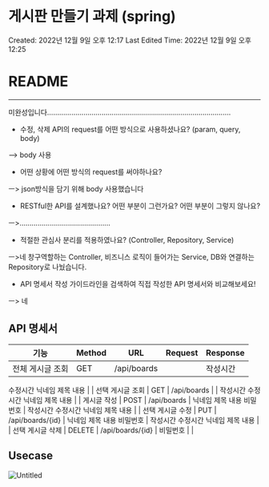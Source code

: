 # 게시판 만들기 과제 (spring)

Created: 2022년 12월 9일 오후 12:17
Last Edited Time: 2022년 12월 9일 오후 12:25

# README

---

미완성입니다……………………………………………………………………………….

- 수정, 삭제 API의 request를 어떤 방식으로 사용하셨나요? (param, query, body)

—> body 사용

- 어떤 상황에 어떤 방식의 request를 써야하나요?

ㅡ> json방식을 담기 위해 body 사용했습니다 

- RESTful한 API를 설계했나요? 어떤 부분이 그런가요? 어떤 부분이 그렇지 않나요?

ㅡ>………………………………………

- 적절한 관심사 분리를 적용하였나요? (Controller, Repository, Service)

ㅡ>네 창구역할하는 Controller, 비즈니스 로직이 들어가는 Service, DB와 연결하는 Repository로 나눴습니다.

- API 명세서 작성 가이드라인을 검색하여 직접 작성한 API 명세서와 비교해보세요!

ㅡ> 네

## API 명세서

| 기능 | Method | URL | Request | Response |
| --- | --- | --- | --- | --- |
| 전체 게시글 조회 | GET | /api/boards |  | 작성시간
수정시간
닉네임
제목
내용 |
| 선택 게시글 조회 | GET | /api/boards |  | 작성시간
수정시간
닉네임
제목
내용 |
| 게시글 작성 | POST | /api/boards | 닉네임
제목
내용
비밀번호 | 작성시간
수정시간
닉네임
제목
내용 |
| 선택 게시글 수정 | PUT | /api/boards/{id} | 닉네임
제목
내용
비밀번호 | 작성시간
수정시간
닉네임
제목
내용 |
| 선택 게시글 삭제 | DELETE | /api/boards/{id} | 비밀번호 |  |

## Usecase

![Untitled](%E1%84%80%E1%85%A6%E1%84%89%E1%85%B5%E1%84%91%E1%85%A1%E1%86%AB%20%E1%84%86%E1%85%A1%E1%86%AB%E1%84%83%E1%85%B3%E1%86%AF%E1%84%80%E1%85%B5%20%E1%84%80%E1%85%AA%E1%84%8C%E1%85%A6%20(spring)%20c09fe9812b19495b8cc26146c674df3a/Untitled.png)